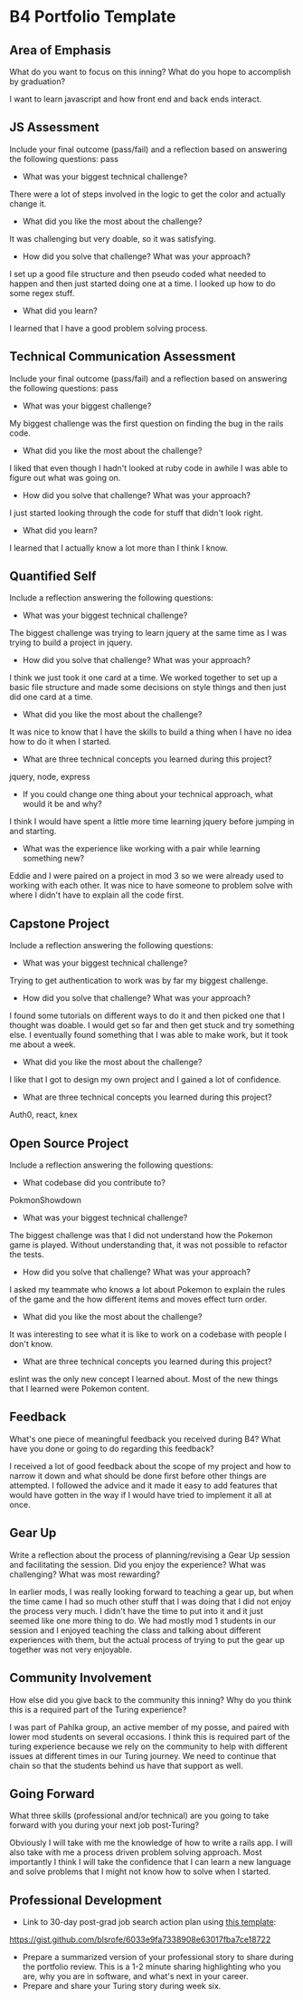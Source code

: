 # B4 Portfolio Template

## Area of Emphasis

What do you want to focus on this inning? What do you hope to accomplish by graduation?

I want to learn javascript and how front end and back ends interact.

## JS Assessment

Include your final outcome (pass/fail) and a reflection based on answering the following questions:
pass

* What was your biggest technical challenge?

There were a lot of steps involved in the logic to get the color and actually change it.

* What did you like the most about the challenge?

It was challenging but very doable, so it was satisfying.

* How did you solve that challenge? What was your approach?

I set up a good file structure and then pseudo coded what needed to happen and then just started doing one at a time. I looked up how to do some regex stuff.

* What did you learn?

I learned that I have a good problem solving process.

## Technical Communication Assessment

Include your final outcome (pass/fail) and a reflection based on answering the following questions:
pass

* What was your biggest challenge?

My biggest challenge was the first question on finding the bug in the rails code.

* What did you like the most about the challenge?

I liked that even though I hadn't looked at ruby code in awhile I was able to figure out what was going on.

* How did you solve that challenge? What was your approach?

I just started looking through the code for stuff that didn't look right.

* What did you learn?

I learned that I actually know a lot more than I think I know.

## Quantified Self

Include a reflection answering the following questions:

* What was your biggest technical challenge?

The biggest challenge was trying to learn jquery at the same time as I was trying to build a project in jquery.

* How did you solve that challenge? What was your approach?

I think we just took it one card at a time. We worked together to set up a basic file structure and made some decisions on style things and then just did one card at a time.

* What did you like the most about the challenge?

It was nice to know that I have the skills to build a thing when I have no idea how to do it when I started.

* What are three technical concepts you learned during this project?

jquery, node, express

* If you could change one thing about your technical approach, what would it be and why?

I think I would have spent a little more time learning jquery before jumping in and starting.

* What was the experience like working with a pair while learning something new?

Eddie and I were paired on a project in mod 3 so we were already used to working with each other. It was nice to have someone to problem solve with where I didn't have to explain all the code first.

## Capstone Project

Include a reflection answering the following questions:

* What was your biggest technical challenge?

Trying to get authentication to work was by far my biggest challenge.

* How did you solve that challenge? What was your approach?

I found some tutorials on different ways to do it and then picked one that I thought was doable. I would get so far and then get stuck and try something else. I eventually found something that I was able to make work, but it took me about a week.

* What did you like the most about the challenge?

I like that I got to design my own project and I gained a lot of confidence.

* What are three technical concepts you learned during this project?

Auth0, react, knex

## Open Source Project

Include a reflection answering the following questions:

* What codebase did you contribute to?

PokmonShowdown

* What was your biggest technical challenge?

The biggest challenge was that I did not understand how the Pokemon game is played. Without understanding that, it was not possible to refactor the tests.

* How did you solve that challenge? What was your approach?

I asked my teammate who knows a lot about Pokemon to explain the rules of the game and the how different items and moves effect turn order.

* What did you like the most about the challenge?

It was interesting to see what it is like to work on a codebase with people I don't know.

* What are three technical concepts you learned during this project?

eslint was the only new concept I learned about. Most of the new things that I learned were Pokemon content.

## Feedback

What's one piece of meaningful feedback you received during B4? What have you done or going to do regarding this feedback?

I received a lot of good feedback about the scope of my project and how to narrow it down and what should be done first before other things are attempted. I followed the advice and it made it easy to add features that would have gotten in the way if I would have tried to implement it all at once.

## Gear Up

Write a reflection about the process of planning/revising a Gear Up session and facilitating the session. Did you enjoy the experience? What was challenging? What was most rewarding?

In earlier mods, I was really looking forward to teaching a gear up, but when the time came I had so much other stuff that I was doing that I did not enjoy the process very much. I didn't have the time to put into it and it just seemed like one more thing to do. We had mostly mod 1 students in our session and I enjoyed teaching the class and talking about different experiences with them, but the actual process of trying to put the gear up together was not very enjoyable.

## Community Involvement

How else did you give back to the community this inning? Why do you think this is a required part of the Turing experience?

I was part of Pahlka group, an active member of my posse, and paired with lower mod students on several occasions. I think this is required part of the turing experience because we rely on the community to help with different issues at different times in our Turing journey. We need to continue that chain so that the students behind us have that support as well.

## Going Forward

What three skills (professional and/or technical) are you going to take forward with you during your next job post-Turing?

Obviously I will take with me the knowledge of how to write a rails app. I will also take with me a process driven problem solving approach. Most importantly I think I will take the confidence that I can learn a new language and solve problems that I might not know how to solve when I started.

## Professional Development

* Link to 30-day post-grad job search action plan using [this template](https://github.com/turingschool/career-development-curriculum/blob/master/module_four/post_grad_plan.md):

https://gist.github.com/blsrofe/6033e9fa7338908e63017fba7ce18722

* Prepare a summarized version of your professional story to share during the portfolio review. This is a 1-2 minute sharing highlighting who you are, why you are in software, and what's next in your career.
* Prepare and share your Turing story during week six.
